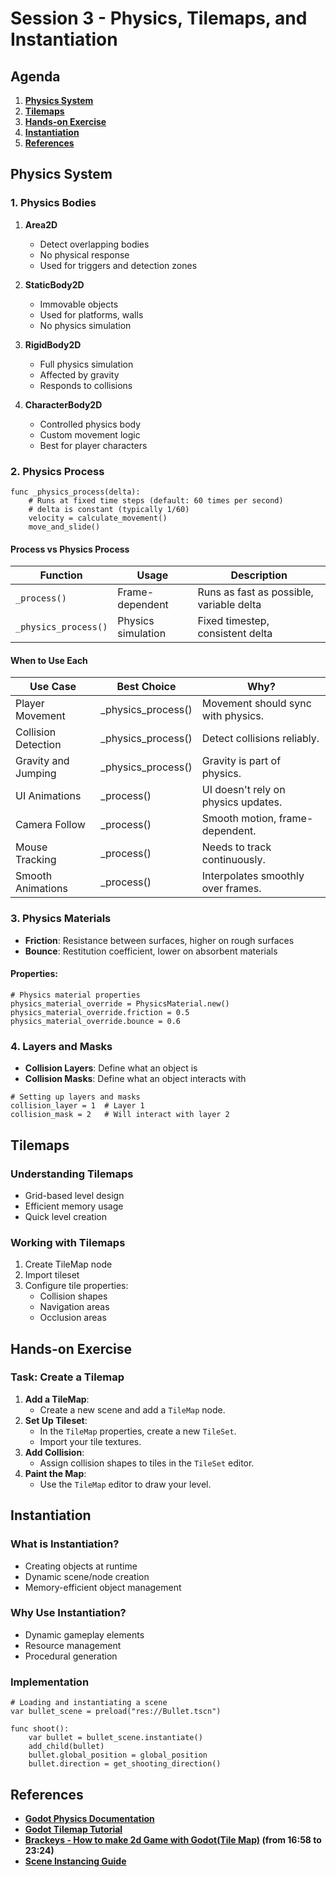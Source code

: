 # Session 3 - Physics, Tilemaps, and Instantiation

## Agenda

1. **[Physics System](#physics-system)**
2. **[Tilemaps](#tilemaps)**
3. **[Hands-on Exercise](#hands-on-exercise)**
4. **[Instantiation](#instantiation)**
5. **[References](#references)**

## Physics System

### 1. Physics Bodies

1. **Area2D**

   - Detect overlapping bodies
   - No physical response
   - Used for triggers and detection zones

2. **StaticBody2D**

   - Immovable objects
   - Used for platforms, walls
   - No physics simulation

3. **RigidBody2D**

   - Full physics simulation
   - Affected by gravity
   - Responds to collisions

4. **CharacterBody2D**
   - Controlled physics body
   - Custom movement logic
   - Best for player characters

### 2. Physics Process

```gdscript
func _physics_process(delta):
    # Runs at fixed time steps (default: 60 times per second)
    # delta is constant (typically 1/60)
    velocity = calculate_movement()
    move_and_slide()
```

#### Process vs Physics Process

| Function             | Usage              | Description                              |
| -------------------- | ------------------ | ---------------------------------------- |
| `_process()`         | Frame-dependent    | Runs as fast as possible, variable delta |
| `_physics_process()` | Physics simulation | Fixed timestep, consistent delta         |

#### When to Use Each

| Use Case            | Best Choice         | Why?                                |
| ------------------- | ------------------- | ----------------------------------- |
| Player Movement     | \_physics_process() | Movement should sync with physics.  |
| Collision Detection | \_physics_process() | Detect collisions reliably.         |
| Gravity and Jumping | \_physics_process() | Gravity is part of physics.         |
| UI Animations       | \_process()         | UI doesn't rely on physics updates. |
| Camera Follow       | \_process()         | Smooth motion, frame-dependent.     |
| Mouse Tracking      | \_process()         | Needs to track continuously.        |
| Smooth Animations   | \_process()         | Interpolates smoothly over frames.  |

### 3. Physics Materials

- **Friction**: Resistance between surfaces, higher on rough surfaces
- **Bounce**: Restitution coefficient, lower on absorbent materials

#### **Properties**:

```gdscript
# Physics material properties
physics_material_override = PhysicsMaterial.new()
physics_material_override.friction = 0.5
physics_material_override.bounce = 0.6
```

### 4. Layers and Masks

- **Collision Layers**: Define what an object is
- **Collision Masks**: Define what an object interacts with

```gdscript
# Setting up layers and masks
collision_layer = 1  # Layer 1
collision_mask = 2   # Will interact with layer 2
```

## Tilemaps

### Understanding Tilemaps

- Grid-based level design
- Efficient memory usage
- Quick level creation

### Working with Tilemaps

1. Create TileMap node
2. Import tileset
3. Configure tile properties:
   - Collision shapes
   - Navigation areas
   - Occlusion areas

## Hands-on Exercise

### **Task**: Create a Tilemap

1. **Add a TileMap**:
   - Create a new scene and add a `TileMap` node.
2. **Set Up Tileset**:
   - In the `TileMap` properties, create a new `TileSet`.
   - Import your tile textures.
3. **Add Collision**:
   - Assign collision shapes to tiles in the `TileSet` editor.
4. **Paint the Map**:
   - Use the `TileMap` editor to draw your level.

## Instantiation

### What is Instantiation?

- Creating objects at runtime
- Dynamic scene/node creation
- Memory-efficient object management

### Why Use Instantiation?

- Dynamic gameplay elements
- Resource management
- Procedural generation

### Implementation

```gdscript
# Loading and instantiating a scene
var bullet_scene = preload("res://Bullet.tscn")

func shoot():
    var bullet = bullet_scene.instantiate()
    add_child(bullet)
    bullet.global_position = global_position
    bullet.direction = get_shooting_direction()
```

## References

- **[Godot Physics Documentation](https://docs.godotengine.org/en/stable/tutorials/physics/)**
- **[Godot Tilemap Tutorial](https://docs.godotengine.org/en/stable/tutorials/2d/using_tilemaps.html)**
- **[Brackeys - How to make 2d Game with Godot(Tile Map)](https://youtu.be/LOhfqjmasi0?si=0M95npbsypR-ebCT&t=1018) (from 16:58 to 23:24)**
- **[Scene Instancing Guide](https://docs.godotengine.org/en/stable/getting_started/step_by_step/instancing.html)**
